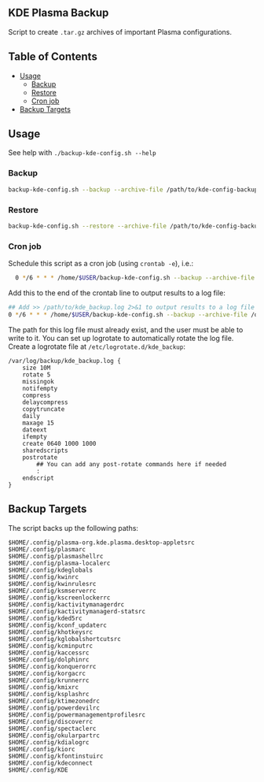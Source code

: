 ## KDE Plasma Backup <!-- omit in toc -->

Script to create `.tar.gz` archives of important Plasma configurations.

## Table of Contents <!-- omit in toc -->

- [Usage](#usage)
  - [Backup](#backup)
  - [Restore](#restore)
  - [Cron job](#cron-job)
- [Backup Targets](#backup-targets)

## Usage

See help with `./backup-kde-config.sh --help`

### Backup

```bash
backup-kde-config.sh --backup --archive-file /path/to/kde-config-backup.tar.gz
```

### Restore

```bash
backup-kde-config.sh --restore --archive-file /path/to/kde-config-backup.tar.gz
```

### Cron job

Schedule this script as a cron job (using `crontab -e`), i.e.:

```bash
  0 */6 * * * /home/$USER/backup-kde-config.sh --backup --archive-file /opt/backup/kde_plasma/kde-config-backup.tar.gz
```

Add this to the end of the crontab line to output results to a log file:

```bash
## Add >> /path/to/kde_backup.log 2>&1 to output results to a log file
0 */6 * * * /home/$USER/backup-kde-config.sh --backup --archive-file /opt/backup/kde_plasma/kde-config-backup.tar.gz >> /path/to/kde_backup.log 2>&1
```

The path for this log file must already exist, and the user must be able to write to it. You can set up logrotate to automatically rotate the log file. Create a logrotate file at `/etc/logrotate.d/kde_backup`:

```plaintext
/var/log/backup/kde_backup.log {
    size 10M
    rotate 5
    missingok
    notifempty
    compress
    delaycompress
    copytruncate
    daily
    maxage 15
    dateext
    ifempty
    create 0640 1000 1000
    sharedscripts
    postrotate
        ## You can add any post-rotate commands here if needed
        :
    endscript
}
```

## Backup Targets

The script backs up the following paths:

```
$HOME/.config/plasma-org.kde.plasma.desktop-appletsrc
$HOME/.config/plasmarc
$HOME/.config/plasmashellrc
$HOME/.config/plasma-localerc
$HOME/.config/kdeglobals
$HOME/.config/kwinrc
$HOME/.config/kwinrulesrc
$HOME/.config/ksmserverrc
$HOME/.config/kscreenlockerrc
$HOME/.config/kactivitymanagerdrc
$HOME/.config/kactivitymanagerd-statsrc
$HOME/.config/kded5rc
$HOME/.config/kconf_updaterc
$HOME/.config/khotkeysrc
$HOME/.config/kglobalshortcutsrc
$HOME/.config/kcminputrc
$HOME/.config/kaccessrc
$HOME/.config/dolphinrc
$HOME/.config/konquerorrc
$HOME/.config/korgacrc
$HOME/.config/krunnerrc
$HOME/.config/kmixrc
$HOME/.config/ksplashrc
$HOME/.config/ktimezonedrc
$HOME/.config/powerdevilrc
$HOME/.config/powermanagementprofilesrc
$HOME/.config/discoverrc
$HOME/.config/spectaclerc
$HOME/.config/okularpartrc
$HOME/.config/kdialogrc
$HOME/.config/kiorc
$HOME/.config/kfontinstuirc
$HOME/.config/kdeconnect
$HOME/.config/KDE
```
